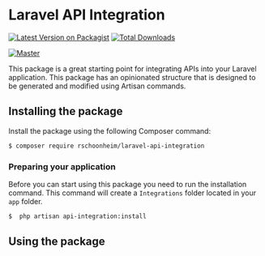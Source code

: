 # Laravel API Integration
[![Latest Version on Packagist](https://img.shields.io/packagist/v/rschoonheim/laravel-api-integration.svg?style=flat-square)](https://packagist.org/packages/rschoonheim/laravel-api-integration)
[![Total Downloads](https://img.shields.io/packagist/dt/rschoonheim/laravel-api-integration.svg?style=flat-square)](https://packagist.org/packages/rschoonheim/laravel-api-integration)

[![Master](https://github.com/rschoonheim/laravel-api-integration/actions/workflows/release.yml/badge.svg?branch=master)](https://github.com/rschoonheim/laravel-api-integration/actions/workflows/release.yml)

This package is a great starting point for integrating APIs into
your Laravel application. This package has an opinionated structure
that is designed to be generated and modified using Artisan commands.

## Installing the package
Install the package using the following Composer command:
```bash
$ composer require rschoonheim/laravel-api-integration
```

### Preparing your application
Before you can start using this package you need to run the
installation command. This command will create a `Integrations` folder
located in your `app` folder.

```bash
$  php artisan api-integration:install
```

## Using the package



